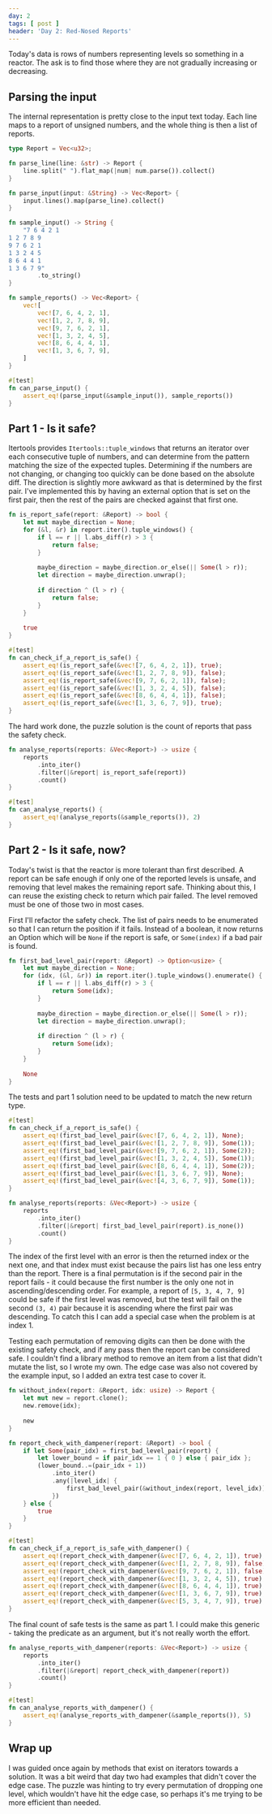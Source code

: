 ```yaml
---
day: 2
tags: [ post ]
header: 'Day 2: Red-Nosed Reports'
---
```


Today's data is rows of numbers representing levels so something in a reactor. The ask is to find those where they
are not gradually increasing or decreasing.

## Parsing the input

The internal representation is pretty close to the input text today. Each line maps to a report of unsigned numbers,
and the whole thing is then a list of reports.

```rust
type Report = Vec<u32>;

fn parse_line(line: &str) -> Report {
    line.split(" ").flat_map(|num| num.parse()).collect()
}

fn parse_input(input: &String) -> Vec<Report> {
    input.lines().map(parse_line).collect()
}

fn sample_input() -> String {
    "7 6 4 2 1
1 2 7 8 9
9 7 6 2 1
1 3 2 4 5
8 6 4 4 1
1 3 6 7 9"
        .to_string()
}

fn sample_reports() -> Vec<Report> {
    vec![
        vec![7, 6, 4, 2, 1],
        vec![1, 2, 7, 8, 9],
        vec![9, 7, 6, 2, 1],
        vec![1, 3, 2, 4, 5],
        vec![8, 6, 4, 4, 1],
        vec![1, 3, 6, 7, 9],
    ]
}

#[test]
fn can_parse_input() {
    assert_eq!(parse_input(&sample_input()), sample_reports())
}
```

## Part 1 - Is it safe?

Itertools provides `Itertools::tuple_windows` that returns an iterator over each consecutive tuple of numbers, and
can determine from the pattern matching the size of the expected tuples. Determining if the numbers are not
changing, or changing too quickly can be done based on the absolute diff. The direction is slightly more awkward as
that is determined by the first pair. I've implemented this by having an external option that is set on the first
pair, then the rest of the pairs are checked against that first one.

```rust
fn is_report_safe(report: &Report) -> bool {
    let mut maybe_direction = None;
    for (&l, &r) in report.iter().tuple_windows() {
        if l == r || l.abs_diff(r) > 3 {
            return false;
        }
        
        maybe_direction = maybe_direction.or_else(|| Some(l > r));
        let direction = maybe_direction.unwrap();
        
        if direction ^ (l > r) {
            return false;
        }
    }
    
    true
}

#[test]
fn can_check_if_a_report_is_safe() {
    assert_eq!(is_report_safe(&vec![7, 6, 4, 2, 1]), true);
    assert_eq!(is_report_safe(&vec![1, 2, 7, 8, 9]), false);
    assert_eq!(is_report_safe(&vec![9, 7, 6, 2, 1]), false);
    assert_eq!(is_report_safe(&vec![1, 3, 2, 4, 5]), false);
    assert_eq!(is_report_safe(&vec![8, 6, 4, 4, 1]), false);
    assert_eq!(is_report_safe(&vec![1, 3, 6, 7, 9]), true);
}
```

The hard work done, the puzzle solution is the count of reports that pass the safety check.

```rust
fn analyse_reports(reports: &Vec<Report>) -> usize {
    reports
        .into_iter()
        .filter(|&report| is_report_safe(report))
        .count()
}

#[test]
fn can_analyse_reports() {
    assert_eq!(analyse_reports(&sample_reports()), 2)
}
```

## Part 2 - Is it safe, now?

Today's twist is that the reactor is more tolerant than first described. A report can be safe enough if only one of
the reported levels is unsafe, and removing that level makes the remaining report safe. Thinking about this, I can
reuse the existing check to return which pair failed. The level removed must be one of those two in most cases.

First I'll refactor the safety check. The list of pairs needs to be enumerated so that I can return the position if
it fails. Instead of a boolean, it now returns an Option which will be `None` if the report is safe, or `Some(index)`
if a bad pair is found.

```rust
fn first_bad_level_pair(report: &Report) -> Option<usize> {
    let mut maybe_direction = None;
    for (idx, (&l, &r)) in report.iter().tuple_windows().enumerate() {
        if l == r || l.abs_diff(r) > 3 {
            return Some(idx);
        }
        
        maybe_direction = maybe_direction.or_else(|| Some(l > r));
        let direction = maybe_direction.unwrap();
        
        if direction ^ (l > r) {
            return Some(idx);
        }
    }
    
    None
}
```

The tests and part 1 solution need to be updated to match the new return type.

```rust
#[test]
fn can_check_if_a_report_is_safe() {
    assert_eq!(first_bad_level_pair(&vec![7, 6, 4, 2, 1]), None);
    assert_eq!(first_bad_level_pair(&vec![1, 2, 7, 8, 9]), Some(1));
    assert_eq!(first_bad_level_pair(&vec![9, 7, 6, 2, 1]), Some(2));
    assert_eq!(first_bad_level_pair(&vec![1, 3, 2, 4, 5]), Some(1));
    assert_eq!(first_bad_level_pair(&vec![8, 6, 4, 4, 1]), Some(2));
    assert_eq!(first_bad_level_pair(&vec![1, 3, 6, 7, 9]), None);
    assert_eq!(first_bad_level_pair(&vec![4, 3, 6, 7, 9]), Some(1));
}

fn analyse_reports(reports: &Vec<Report>) -> usize {
    reports
        .into_iter()
        .filter(|&report| first_bad_level_pair(report).is_none())
        .count()
}
```

The index of the first level with an error is then the returned index or the next one, and that index must exist
because the pairs list has one less entry than the report. There is a final permutation is if the second pair in the
report fails - it could because the first number is the only one not in ascending/descending order. For example, a
report of `[5, 3, 4, 7, 9]` could be safe if the first level was removed, but the test will fail on the second `(3, 4)`
pair because it is ascending where the first pair was descending. To catch this I can add a special case when the
problem is at index 1.

Testing each permutation of removing digits can then be done with the existing safety check, and if any pass then
the report can be considered safe. I couldn't find a library method to remove an item from a list that didn't mutate
the list, so I wrote my own. The edge case was also not covered by the example input, so I added an extra test case
to cover it.

```rust
fn without_index(report: &Report, idx: usize) -> Report {
    let mut new = report.clone();
    new.remove(idx);
    
    new
}

fn report_check_with_dampener(report: &Report) -> bool {
    if let Some(pair_idx) = first_bad_level_pair(report) {
        let lower_bound = if pair_idx == 1 { 0 } else { pair_idx };
        (lower_bound..=(pair_idx + 1))
            .into_iter()
            .any(|level_idx| {
                first_bad_level_pair(&without_index(report, level_idx)).is_none()
            })
    } else {
        true
    }
}

#[test]
fn can_check_if_a_report_is_safe_with_dampener() {
    assert_eq!(report_check_with_dampener(&vec![7, 6, 4, 2, 1]), true);
    assert_eq!(report_check_with_dampener(&vec![1, 2, 7, 8, 9]), false);
    assert_eq!(report_check_with_dampener(&vec![9, 7, 6, 2, 1]), false);
    assert_eq!(report_check_with_dampener(&vec![1, 3, 2, 4, 5]), true);
    assert_eq!(report_check_with_dampener(&vec![8, 6, 4, 4, 1]), true);
    assert_eq!(report_check_with_dampener(&vec![1, 3, 6, 7, 9]), true);
    assert_eq!(report_check_with_dampener(&vec![5, 3, 4, 7, 9]), true);
}
```

The final count of safe tests is the same as part 1. I could make this generic - taking the predicate as an argument,
but it's not really worth the effort.

```rust
fn analyse_reports_with_dampener(reports: &Vec<Report>) -> usize {
    reports
        .into_iter()
        .filter(|&report| report_check_with_dampener(report))
        .count()
}

#[test]
fn can_analyse_reports_with_dampener() {
    assert_eq!(analyse_reports_with_dampener(&sample_reports()), 5)
}
```

## Wrap up

I was guided once again by methods that exist on iterators towards a solution. It was a bit weird that day two had
examples that didn't cover the edge case. The puzzle was hinting to try every permutation of dropping one level,
which wouldn't have hit the edge case, so perhaps it's me trying to be more efficient than needed.

